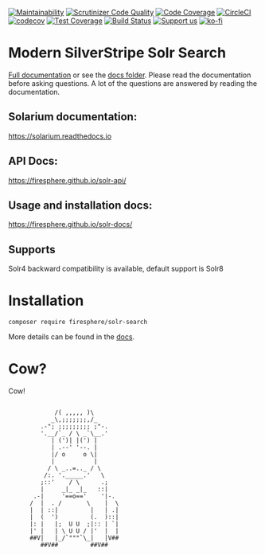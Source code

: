 [![Maintainability](https://api.codeclimate.com/v1/badges/55c8967ef25e37182e3d/maintainability)](https://codeclimate.com/github/Firesphere/silverstripe-solr-search/maintainability)
[![Scrutinizer Code Quality](https://scrutinizer-ci.com/g/Firesphere/silverstripe-solr-search/badges/quality-score.png?b=master)](https://scrutinizer-ci.com/g/Firesphere/silverstripe-solr-search/?branch=master)
[![Code Coverage](https://scrutinizer-ci.com/g/Firesphere/silverstripe-solr-search/badges/coverage.png?b=master)](https://scrutinizer-ci.com/g/Firesphere/silverstripe-solr-search/?branch=master)
[![CircleCI](https://circleci.com/gh/Firesphere/silverstripe-solr-search/tree/master.svg?style=svg)](https://circleci.com/gh/Firesphere/silverstripe-solr-search/tree/master)
[![codecov](https://codecov.io/gh/Firesphere/silverstripe-solr-search/branch/master/graph/badge.svg)](https://codecov.io/gh/Firesphere/silverstripe-solr-search)
[![Test Coverage](https://api.codeclimate.com/v1/badges/55c8967ef25e37182e3d/test_coverage)](https://codeclimate.com/github/Firesphere/silverstripe-solr-search/test_coverage)
[![Build Status](https://scrutinizer-ci.com/g/Firesphere/silverstripe-solr-search/badges/build.png?b=master)](https://scrutinizer-ci.com/g/Firesphere/silverstripe-solr-search/build-status/master)
[![Support us](https://enjoy.gitstore.app/repositories/badge-Firesphere/silverstripe-solr-search.svg)](https://enjoy.gitstore.app/repositories/Firesphere/silverstripe-solr-search)
[![ko-fi](https://www.ko-fi.com/img/githubbutton_sm.svg)](https://ko-fi.com/B0B11GKLY) 

# Modern SilverStripe Solr Search

[Full documentation](https://firesphere.github.io/solr-docs/) or see the [docs folder](docs/index.md). Please read the documentation before asking questions.
A lot of the questions are answered by reading the documentation.

## Solarium documentation:

https://solarium.readthedocs.io

## API Docs:

https://firesphere.github.io/solr-api/

## Usage and installation docs:

https://firesphere.github.io/solr-docs/

## Supports

Solr4 backward compatibility is available, default support is
Solr8

# Installation

`composer require firesphere/solr-search`

More details can be found in the [docs](https://firesphere.github.io/solr-docs/01-Installation.html).

# Cow?

Cow!

```

             /( ,,,,, )\
            _\,;;;;;;;,/_
         .-"; ;;;;;;;;; ;"-.
         '.__/`_ / \ _`\__.'
            | (')| |(') |
            | .--' '--. |
            |/ o     o \|
            |           |
           / \ _..=.._ / \
          /:. '._____.'   \
         ;::'    / \      .;
         |     _|_ _|_   ::|
       .-|     '==o=='    '|-.
      /  |  . /       \    |  \
      |  | ::|         |   | .|
      |  (  ')         (.  )::|
      |: |   |;  U U  ;|:: | `|
      |' |   | \ U U / |'  |  |
      ##V|   |_/`"""`\_|   |V##
         ##V##         ##V##
```

